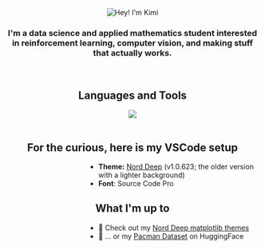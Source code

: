 <div align=center>
    <img src="https://github.com/kimichenn/kimichenn/assets/66824523/ba48963a-6ece-4d7e-adca-011617953421" alt="Hey! I'm Kimi" />
</div>

<h3 align=center>I'm a data science and applied mathematics student interested in reinforcement learning, computer vision, and making stuff that actually works.</h3>


<!-- <div align=center>
    <img height=250 src="https://kimi-readme.vercel.app/api?username=kimichenn&hide_title=false&hide_rank=true&show_icons=true&include_all_commits=true&count_private=true&disable_animations=false&locale=en&hide_border=true&custom_title=My%20Stats&title_color=e5e9f0&text_color=e5e9f0&bg_color=232731&icon_color=81a1c1&text_bold=false" />
    <img height=250 src="https://kimi-readme.vercel.app/api/top-langs/?username=kimichenn&size_weight=0.5&count_weight=0.5&count_private=true&exclude_repo=ShayminBot&layout=donut&langs_count=6&hide_border=true&title_color=e5e9f0&text_color=e5e9f0&bg_color=232731" />
</div> -->

<!-- <div align=center>
    <img src="https://github-readme-activity-graph.vercel.app/graph?username=kimichenn&bg_color=232731&color=e5e9f0&title_color=e5e9f0&line=81a1c1&point=e5e9f0&area=true&area_color=81a1c1&hide_border=true&custom_title=My%20Contribution%20History&height=450" />
</div> -->

<br>
<h2 align="center">Languages and Tools</h2>
<div align="center">
  <img src="https://skillicons.dev/icons?i=py,pytorch,tensorflow,sklearn,opencv,cpp,c,java,sqlite,git,docker,js,ts,react,html,css,bootstrap,tailwind,nodejs,django,flask,ps,pr,ai,figma,vim,vscode&perline=9" />
</div>
<br>

<h2 align="center">For the curious, here is my VSCode setup</h2>
<dl><dd><dl><dd><dl><dd><dl><dd>
<ul>
	<li><strong>Theme:</strong> <a href=https://marketplace.visualstudio.com/items?itemName=marlosirapuan.nord-deep>Nord Deep</a> (v1.0.623; the older version with a lighter background)</li>
	<li><strong>Font</strong>: Source Code Pro</li>
<!-- 	<li><strong>Font Size</strong>: 21 or 24</li>
	<li><strong>Line Height</strong>: 1.75</li> -->
</ul>
</dd></dl></dd></dl></dd></dl></dd></dl>

<!-- <div align=center>
    <img height=750 src="https://github.com/kimichenn/kimichenn/assets/66824523/04259995-6cff-4bc4-859e-36b61e548c16" alt="sample code" />
</div> -->

<h2 align=center>What I'm up to</h2>
<dl><dd><dl><dd><dl><dd><dl><dd>
	<ul>
		<li>👯 Check out my <a href="https://github.com/kimichenn/nord-deep-mpl-stylesheet">Nord Deep matplotlib themes</a></li>
		<li>🤗 ... or my <a href="https://huggingface.co/datasets/kimic/pacman">Pacman Dataset</a> on HuggingFace</li>
	</ul>
</dd></dl></dd></dl></dd></dl></dd></dl>
